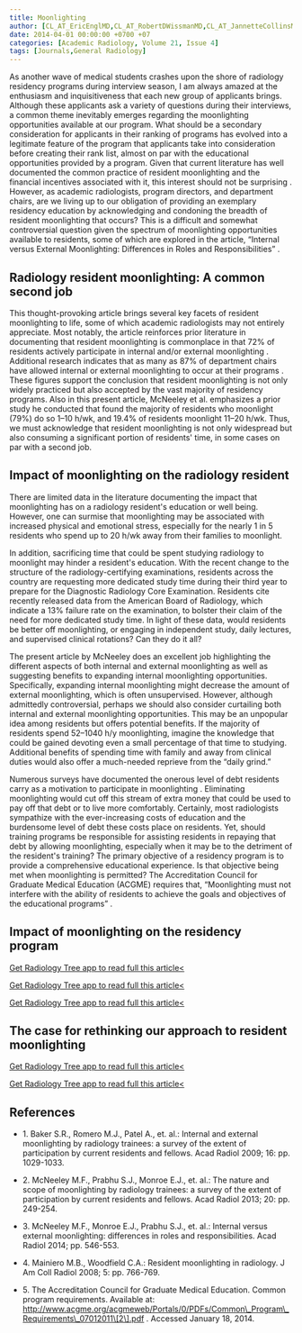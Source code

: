 ```yaml
---
title: Moonlighting
author: [CL_AT_EricEnglMD,CL_AT_RobertDWissmanMD,CL_AT_JannetteCollinsMDMEdFCCPFACR]
date: 2014-04-01 00:00:00 +0700 +07
categories: [Academic Radiology, Volume 21, Issue 4]
tags: [Journals,General Radiology]
---
```

As another wave of medical students crashes upon the shore of radiology residency programs during interview season, I am always amazed at the enthusiasm and inquisitiveness that each new group of applicants brings. Although these applicants ask a variety of questions during their interviews, a common theme inevitably emerges regarding the moonlighting opportunities available at our program. What should be a secondary consideration for applicants in their ranking of programs has evolved into a legitimate feature of the program that applicants take into consideration before creating their rank list, almost on par with the educational opportunities provided by a program. Given that current literature has well documented the common practice of resident moonlighting and the financial incentives associated with it, this interest should not be surprising . However, as academic radiologists, program directors, and department chairs, are we living up to our obligation of providing an exemplary residency education by acknowledging and condoning the breadth of resident moonlighting that occurs? This is a difficult and somewhat controversial question given the spectrum of moonlighting opportunities available to residents, some of which are explored in the article, “Internal versus External Moonlighting: Differences in Roles and Responsibilities” .

## Radiology resident moonlighting: A common second job

This thought-provoking article brings several key facets of resident moonlighting to life, some of which academic radiologists may not entirely appreciate. Most notably, the article reinforces prior literature in documenting that resident moonlighting is commonplace in that 72% of residents actively participate in internal and/or external moonlighting . Additional research indicates that as many as 87% of department chairs have allowed internal or external moonlighting to occur at their programs . These figures support the conclusion that resident moonlighting is not only widely practiced but also accepted by the vast majority of residency programs. Also in this present article, McNeeley et al. emphasizes a prior study he conducted that found the majority of residents who moonlight (79%) do so 1–10 h/wk, and 19.4% of residents moonlight 11–20 h/wk. Thus, we must acknowledge that resident moonlighting is not only widespread but also consuming a significant portion of residents' time, in some cases on par with a second job.

## Impact of moonlighting on the radiology resident

There are limited data in the literature documenting the impact that moonlighting has on a radiology resident's education or well being. However, one can surmise that moonlighting may be associated with increased physical and emotional stress, especially for the nearly 1 in 5 residents who spend up to 20 h/wk away from their families to moonlight.

In addition, sacrificing time that could be spent studying radiology to moonlight may hinder a resident's education. With the recent change to the structure of the radiology-certifying examinations, residents across the country are requesting more dedicated study time during their third year to prepare for the Diagnostic Radiology Core Examination. Residents cite recently released data from the American Board of Radiology, which indicate a 13% failure rate on the examination, to bolster their claim of the need for more dedicated study time. In light of these data, would residents be better off moonlighting, or engaging in independent study, daily lectures, and supervised clinical rotations? Can they do it all?

The present article by McNeeley does an excellent job highlighting the different aspects of both internal and external moonlighting as well as suggesting benefits to expanding internal moonlighting opportunities. Specifically, expanding internal moonlighting might decrease the amount of external moonlighting, which is often unsupervised. However, although admittedly controversial, perhaps we should also consider curtailing both internal and external moonlighting opportunities. This may be an unpopular idea among residents but offers potential benefits. If the majority of residents spend 52–1040 h/y moonlighting, imagine the knowledge that could be gained devoting even a small percentage of that time to studying. Additional benefits of spending time with family and away from clinical duties would also offer a much-needed reprieve from the “daily grind.”

Numerous surveys have documented the onerous level of debt residents carry as a motivation to participate in moonlighting . Eliminating moonlighting would cut off this stream of extra money that could be used to pay off that debt or to live more comfortably. Certainly, most radiologists sympathize with the ever-increasing costs of education and the burdensome level of debt these costs place on residents. Yet, should training programs be responsible for assisting residents in repaying that debt by allowing moonlighting, especially when it may be to the detriment of the resident's training? The primary objective of a residency program is to provide a comprehensive educational experience. Is that objective being met when moonlighting is permitted? The Accreditation Council for Graduate Medical Education (ACGME) requires that, “Moonlighting must not interfere with the ability of residents to achieve the goals and objectives of the educational programs” .

## Impact of moonlighting on the residency program

[Get Radiology Tree app to read full this article<](https://clinicalpub.com/app)

[Get Radiology Tree app to read full this article<](https://clinicalpub.com/app)

[Get Radiology Tree app to read full this article<](https://clinicalpub.com/app)

## The case for rethinking our approach to resident moonlighting

[Get Radiology Tree app to read full this article<](https://clinicalpub.com/app)

[Get Radiology Tree app to read full this article<](https://clinicalpub.com/app)

## References

- 1\. Baker S.R., Romero M.J., Patel A., et. al.: Internal and external moonlighting by radiology trainees: a survey of the extent of participation by current residents and fellows. Acad Radiol 2009; 16: pp. 1029-1033.


- 2\. McNeeley M.F., Prabhu S.J., Monroe E.J., et. al.: The nature and scope of moonlighting by radiology trainees: a survey of the extent of participation by current residents and fellows. Acad Radiol 2013; 20: pp. 249-254.


- 3\. McNeeley M.F., Monroe E.J., Prabhu S.J., et. al.: Internal versus external moonlighting: differences in roles and responsibilities. Acad Radiol 2014; pp. 546-553.


- 4\. Mainiero M.B., Woodfield C.A.: Resident moonlighting in radiology. J Am Coll Radiol 2008; 5: pp. 766-769.


- 5\.  The Accreditation Council for Graduate Medical Education. Common program requirements. Available at:  http://www.acgme.org/acgmeweb/Portals/0/PDFs/Common\_Program\_Requirements\_07012011\[2\].pdf  . Accessed January 18, 2014.